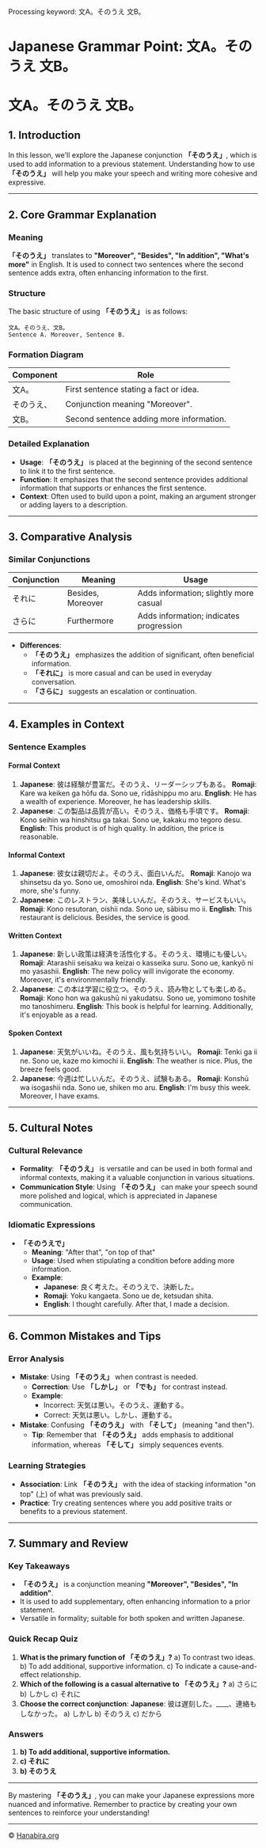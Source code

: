 Processing keyword: 文A。そのうえ 文B。
# Japanese Grammar Point: 文A。そのうえ 文B。
# 文A。そのうえ 文B。
## 1. Introduction
In this lesson, we'll explore the Japanese conjunction **「そのうえ」**, which is used to add information to a previous statement. Understanding how to use **「そのうえ」** will help you make your speech and writing more cohesive and expressive.

---
## 2. Core Grammar Explanation
### Meaning
**「そのうえ」** translates to **"Moreover", "Besides", "In addition", "What's more"** in English. It is used to connect two sentences where the second sentence adds extra, often enhancing information to the first.
### Structure
The basic structure of using **「そのうえ」** is as follows:
```plaintext
文A。そのうえ、文B。
Sentence A. Moreover, Sentence B.
```
### Formation Diagram
| Component       | Role                                  |
|-----------------|---------------------------------------|
| 文A。            | First sentence stating a fact or idea. |
| そのうえ、        | Conjunction meaning "Moreover".        |
| 文B。            | Second sentence adding more information.|
### Detailed Explanation
- **Usage**: **「そのうえ」** is placed at the beginning of the second sentence to link it to the first sentence.
- **Function**: It emphasizes that the second sentence provides additional information that supports or enhances the first sentence.
- **Context**: Often used to build upon a point, making an argument stronger or adding layers to a description.
---
## 3. Comparative Analysis
### Similar Conjunctions
| Conjunction | Meaning           | Usage                                 |
|-------------|-------------------|---------------------------------------|
| それに      | Besides, Moreover | Adds information; slightly more casual|
| さらに      | Furthermore       | Adds information; indicates progression|
- **Differences**:
  - **「そのうえ」** emphasizes the addition of significant, often beneficial information.
  - **「それに」** is more casual and can be used in everyday conversation.
  - **「さらに」** suggests an escalation or continuation.
---
## 4. Examples in Context
### Sentence Examples
#### Formal Context
1. **Japanese**: 彼は経験が豊富だ。そのうえ、リーダーシップもある。
   **Romaji**: Kare wa keiken ga hōfu da. Sono ue, rīdāshippu mo aru.
   **English**: He has a wealth of experience. Moreover, he has leadership skills.
2. **Japanese**: この製品は品質が高い。そのうえ、価格も手頃です。
   **Romaji**: Kono seihin wa hinshitsu ga takai. Sono ue, kakaku mo tegoro desu.
   **English**: This product is of high quality. In addition, the price is reasonable.
#### Informal Context
1. **Japanese**: 彼女は親切だよ。そのうえ、面白いんだ。
   **Romaji**: Kanojo wa shinsetsu da yo. Sono ue, omoshiroi nda.
   **English**: She's kind. What's more, she's funny.
2. **Japanese**: このレストラン、美味しいんだ。そのうえ、サービスもいい。
   **Romaji**: Kono resutoran, oishii nda. Sono ue, sābisu mo ii.
   **English**: This restaurant is delicious. Besides, the service is good.
#### Written Context
1. **Japanese**: 新しい政策は経済を活性化する。そのうえ、環境にも優しい。
   **Romaji**: Atarashii seisaku wa keizai o kasseika suru. Sono ue, kankyō ni mo yasashii.
   **English**: The new policy will invigorate the economy. Moreover, it's environmentally friendly.
2. **Japanese**: この本は学習に役立つ。そのうえ、読み物としても楽しめる。
   **Romaji**: Kono hon wa gakushū ni yakudatsu. Sono ue, yomimono toshite mo tanoshimeru.
   **English**: This book is helpful for learning. Additionally, it's enjoyable as a read.
#### Spoken Context
1. **Japanese**: 天気がいいね。そのうえ、風も気持ちいい。
   **Romaji**: Tenki ga ii ne. Sono ue, kaze mo kimochi ii.
   **English**: The weather is nice. Plus, the breeze feels good.
2. **Japanese**: 今週は忙しいんだ。そのうえ、試験もある。
   **Romaji**: Konshū wa isogashii nda. Sono ue, shiken mo aru.
   **English**: I'm busy this week. Moreover, I have exams.
---
## 5. Cultural Notes
### Cultural Relevance
- **Formality**: **「そのうえ」** is versatile and can be used in both formal and informal contexts, making it a valuable conjunction in various situations.
- **Communication Style**: Using **「そのうえ」** can make your speech sound more polished and logical, which is appreciated in Japanese communication.
### Idiomatic Expressions
- **「そのうえで」**
  - **Meaning**: "After that", "on top of that"
  - **Usage**: Used when stipulating a condition before adding more information.
  - **Example**:
    - **Japanese**: 良く考えた。そのうえで、決断した。
    - **Romaji**: Yoku kangaeta. Sono ue de, ketsudan shita.
    - **English**: I thought carefully. After that, I made a decision.
---
## 6. Common Mistakes and Tips
### Error Analysis
- **Mistake**: Using **「そのうえ」** when contrast is needed.
  - **Correction**: Use **「しかし」** or **「でも」** for contrast instead.
  - **Example**:
    - Incorrect: 天気は悪い。そのうえ、運動する。
    - Correct: 天気は悪い。しかし、運動する。
- **Mistake**: Confusing **「そのうえ」** with **「そして」** (meaning "and then").
  - **Tip**: Remember that **「そのうえ」** adds emphasis to additional information, whereas **「そして」** simply sequences events.
### Learning Strategies
- **Association**: Link **「そのうえ」** with the idea of stacking information "on top" (上) of what was previously said.
- **Practice**: Try creating sentences where you add positive traits or benefits to a previous statement.
---
## 7. Summary and Review
### Key Takeaways
- **「そのうえ」** is a conjunction meaning **"Moreover", "Besides", "In addition"**.
- It is used to add supplementary, often enhancing information to a prior statement.
- Versatile in formality; suitable for both spoken and written Japanese.
### Quick Recap Quiz
1. **What is the primary function of 「そのうえ」?**
   a) To contrast two ideas.
   b) To add additional, supportive information.
   c) To indicate a cause-and-effect relationship.
2. **Which of the following is a casual alternative to 「そのうえ」?**
   a) さらに
   b) しかし
   c) それに
3. **Choose the correct conjunction**:
   **Japanese**: 彼は遅刻した。____、連絡もしなかった。
   a) しかし
   b) そのうえ
   c) だから
### Answers
1. **b) To add additional, supportive information.**
2. **c) それに**
3. **b) そのうえ**
---
By mastering **「そのうえ」**, you can make your Japanese expressions more nuanced and informative. Remember to practice by creating your own sentences to reinforce your understanding!


---

© [Hanabira.org](https://hanabira.org)
